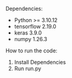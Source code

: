 Dependencies:

- Python >= 3.10.12 
- tensorflow  2.19.0
- keras  3.9.0
- numpy  1.26.3

How to run the code:

1. Install Dependencies
2. Run run.py

